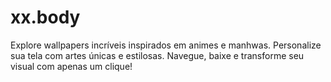 # xx.body
Explore wallpapers incríveis inspirados em animes e manhwas. Personalize sua tela com artes únicas e estilosas. Navegue, baixe e transforme seu visual com apenas um clique!
